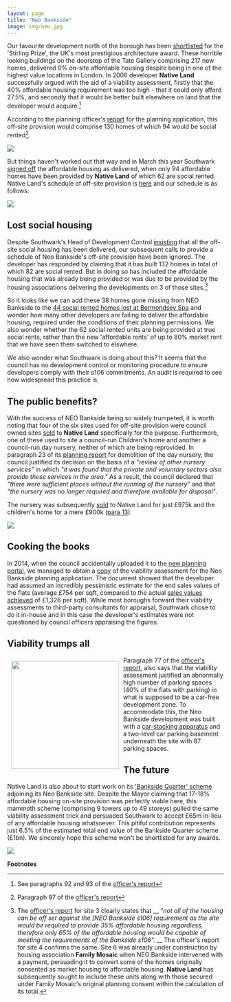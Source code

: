 ```yaml
---
layout: page
title: "Neo Bankside"
image: img/neo.jpg
---
```


Our favourite development north of the borough has been [shortlisted](https://www.theguardian.com/artanddesign/2015/jul/16/stirling-prize-2015-uk-housing-crisis) for the 'Stirling Prize', the UK's most prestigious architecture award. These horrible looking buildings on the doorstep of the Tate Gallery comprising 217 new homes, delivered 0% on-site affordable housing despite being in one of the highest value locations in London. In 2006 developer __Native Land__ successfully argued with the aid of a viability assessment, firstly that the 40% affordable housing requirement was too high - that it could only afford 27.5%, and secondly that it would be better built elsewhere on land that the developer would acquire.[^1]

According to the planning officer's [report](https://moderngov.southwark.gov.uk/Data/Planning%20Committee/20061114/Agenda/Item%2064%20-%20BanksideIndustrial%20Estate,%20118-122%20Southwark%20Street,%2044%20Holland%20Street&%2047%20Hopton%20Street,%20London,%20SE1%200SW.pdf) for the planning application, this off-site provision would comprise 130 homes of which 94 would be social rented[^2]. 

![](https://crappistmartin.github.io/images/neobanksideOR.png)


But things haven't worked out that way and in March this year Southwark [signed off](https://planbuild.southwark.gov.uk/documents/?GetDocument=%7b%7b%7b!v%2fDXoWcM7JHiLzTujQD8BQ%3d%3d!%7d%7d%7d) the affordable housing as delivered, when only 94 affordable homes have been provided by __Native Land__ of which 62 are social rented. Native Land's schedule of off-site provision is [here](https://crappistmartin.github.io/images/NeoBankside_PressRelease.pdf) and our schedule is as follows:

![](https://crappistmartin.github.io/images/NeoBankside_Provision.png)

## Lost social housing
Despite Southwark's Head of Development Control [insisting](https://twitter.com/interpolitan_1/status/621603023085797376) that all the off-site social housing has been delivered, our subsequent calls to provide a schedule of Neo Bankside's off-site provision have been ignored. The developer has responded by claiming that it has built 132 homes in total of which 82 are social rented. But in doing so has included the affordable housing that was already being provided or was due to be provided by the housing associations delivering the developments on 3 of those sites.[^3] 

So it looks like we can add these 38 homes gone missing from NEO Bankside to the [44 social rented homes lost at Bermondsey Spa](https://www.southwarknews.co.uk/news/southwark-council-probes-44-missing-social-homes/) and wonder how many other developers are failing to deliver the affordable housing, required under the conditions of their planning permissions. We also wonder whether the 62 social rented units are being provided at true social rents, rather than the new 'affordable rents' of up to 80% market rent that we have seen them switched to elswhere.

We also wonder what Southwark is doing about this? It seems that the council has no development control or monitoring procedure to ensure developers comply with their s106 commitments. An audit is required to see how widespread this practice is.

## The public benefits?
With the success of NEO Bankside being so widely trumpeted, it is worth noting that four of the six sites used for off-site provision were council owned sites [sold](https://moderngov.southwarksites.com/documents/s4006/Disposal%20of%20Four%20Sites%20to%20Native%20Land%20Off-site%20Affordable%20Housing.pdf) to __Native Land__ specifically for the purpose. Furthermore, one of these used to site a council-run Children's home and another a council-run day nursery, neither of which are being reprovided. In paragraph 23 of its [planning report](https://planbuild.southwark.gov.uk/documents/?GetDocument=%7b%7b%7b!MThhBTJ0G25rq0%2bkN01Fhg%3d%3d!%7d%7d%7d) for demolition of the day nursery, the council justified its decision on the basis of a _"review of other nursery services"_ in which _"it was found that the private and voluntary sectors also provide these services in the area."_ As a result, the council declared that _"there were sufficient places without the running of the nursery"_ and that _"the nursery was no longer required and therefore available for disposal"_.  

The nursery was subsequently [sold](https://moderngov.southwarksites.com/mgConvert2PDF.aspx?ID=7853) to Native Land for just £975k and the children's home for a mere £900k ([para 13](https://moderngov.southwarksites.com/mgConvert2PDF.aspx?ID=7853)). 

 
![](https://crappistmartin.github.io/images/AbbeyStreet_ChildrensHome.png)


## Cooking the books
In 2014, when the council accidentally uploaded it to the [new planning portal](https://www.southwark.gov.uk/info/485/planning_applications/554/search_for_planning_applications), we managed to obtain a [copy](https://crappistmartin.github.io/images/NeoBankside_VA.pdf) of the viability assessment for the Neo Bankside planning application. The document showed that the developer had assumed an incredibly pessimistic estimate for the end sales values of the flats (average £754 per sqft, compared to the actual [sales values achieved](https://www.colliers.com/~/media/Files/EMEA/UK/research/residential/201202-central-london-residential-market.pdf) of £1,326 per sqft).
While most boroughs forward their viability assessments to third-party consultants for appraisal, Southwark chose to do it in-house and in this case the developer's estimates were not questioned by council officers appraising the figures.  

## Viability trumps all
<img src="https://www.my-autoparking.com/photo/pl1100312-hydraulic_drive_automatic_garage_car_stacking_system_smart_car_parking_system_project.jpg" align="left" width="250" style="margin:10px">Paragraph 77 of the [officer's report](https://moderngov.southwark.gov.uk/Data/Planning%20Committee/20061114/Agenda/Item%2064%20-%20BanksideIndustrial%20Estate,%20118-122%20Southwark%20Street,%2044%20Holland%20Street&%2047%20Hopton%20Street,%20London,%20SE1%200SW.pdf), also says that the viability assessment justified an abnormally high number of parking spaces (40% of the flats with parking) in what is supposed to be a car-free development zone. To accommodate this, the Neo Bankside development was built with a [car-stacking apparatus](https://planbuild.southwark.gov.uk:8190/online-applications/applicationDetails.do?previousCaseUprn=200003376898&previousCaseType=Property&previousKeyVal=_STHWR_PROPLPI_42138_1&activeTab=summary&previousCaseNumber=_STHWR_PROPLPI_42138_1&keyVal=_STHWR_DCAPR_9520430) and a two-level car parking basement underneath the site with 87 parking spaces.  


## The future
Native Land is also about to start work on its ['Bankside Quarter' scheme](https://crappistmartin.github.io/ludgate-and-sampson-house) adjoining its Neo Bankside site. Despite the Mayor claiming that 17-18% affordable housing on-site provision was perfectly viable here, this mammoth scheme (comprising 9 towers up to 49 storeys) pulled the same viability assessment trick and persuaded Southwark to accept £65m in-lieu of any affordable housing whatsoever. This pitiful contribution represents just 6.5% of the estimated total end value of the Bankside Quarter scheme (£1bn). We sincerely hope this scheme won't be shortlisted for any awards.  

![](https://crappistmartin.github.io/images/ludgate_sampson3.png) 


__Footnotes__

[^1]: See paragraphs 92 and 93 of the [officer's report](https://moderngov.southwark.gov.uk/Data/Planning%20Committee/20061114/Agenda/Item%2064%20-%20BanksideIndustrial%20Estate,%20118-122%20Southwark%20Street,%2044%20Holland%20Street&%2047%20Hopton%20Street,%20London,%20SE1%200SW.pdf)

[^2]: Paragraph 97 of the [officer's report](https://moderngov.southwark.gov.uk/Data/Planning%20Committee/20061114/Agenda/Item%2064%20-%20BanksideIndustrial%20Estate,%20118-122%20Southwark%20Street,%2044%20Holland%20Street&%2047%20Hopton%20Street,%20London,%20SE1%200SW.pdf)

[^3]: The [officer's report](https://planbuild.southwark.gov.uk/documents/?GetDocument=%7b%7b%7b!Nm8ezkzFMD9f7kPr1h%2bcGg%3d%3d!%7d%7d%7d) for site 3 clearly states that __ _"not all of the housing can be off set against the [NEO Bankside s106] requirement as the site would be required to provide 35% affordable housing regardless, therefore only 65% of the affordable housing would be capable of meeting the requirements of the Bankside s106"._ __ The officer's report for site 4 confirms the same. Site 6 was already under construction by housing association __Family Mosaic__ when NEO Bankside intervened with a payment, persuading it to convert some of the homes originally consented as market housing to affordable housing. __Native Land__ has subsequently sought to include these units along with those secured under Family Mosaic's original planning consent within the calculation of its total.  


